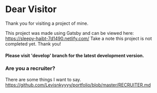 # Dear Visitor
Thank you for visiting a project of mine. 

This project was made using Gatsby and can be viewed here:
https://sleepy-haibt-7d1490.netlify.com/
Take a note this project is not completed yet. Thank you!

#### Please visit 'develop' branch for the latest development version.

### Are you a recruiter?
There are some things I want to say.
https://github.com/Levisnkyyyy/portfolio/blob/master/RECRUITER.md
